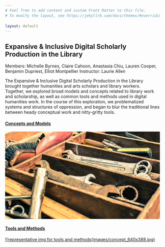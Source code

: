 ```yaml
---
# Feel free to add content and custom Front Matter to this file.
# To modify the layout, see https://jekyllrb.com/docs/themes/#overriding-theme-defaults

layout: default
---
```

## Expansive & Inclusive Digital Scholarly Production in the Library
Members: Michelle Byrnes, Claire Cahoon, Anastasia Chiu, Lauren Cooper, Benjamin Dupriest, Elliot Montpellier
Instructor: Laurie Allen

The Expansive & Inclusive Digital Scholarly Production in the Library brought together humanities and arts scholars and library workers. Together, we explored broad models and concepts related to library work and scholarship, as well as common tools and methods used in digital humanities work. In the course of this exploration, we problematized systems and structures of oppression, and began to blur the traditional lines between heady conceptual work and nitty-gritty tools.

#### [Concepts and Models](concepts.html)
<a href="http://laurieallen.org/dreamlib/concepts">![representative img for concepts and models](images/tools_640x360.jpg)</a>

#### [Tools and Methods](methods.html)
<a href="http://laurieallen.org/dreamlib/methods">![representative img for tools and methods(images/concept_640x388.jpg)</a>
